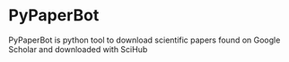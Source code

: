 # PyPaperBot
PyPaperBot is python tool to download scientific papers found on Google Scholar and downloaded with SciHub
